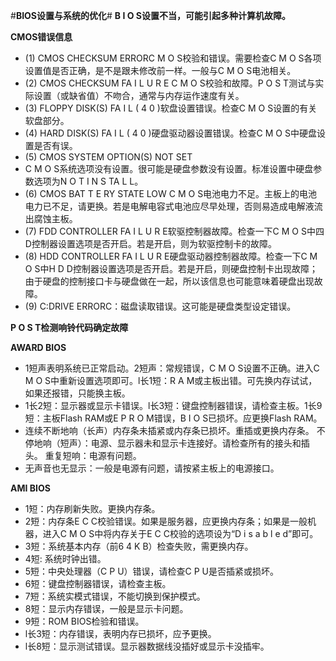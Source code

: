 #**BIOS设置与系统的优化**#
**B I O S设置不当，可能引起多种计算机故障。**

 **CMOS错误信息**
  * (1) CMOS CHECKSUM ERRORC M O S校验和错误。需要检查C M O S各项设置值是否正确，是不是跟未修改前一样。一般与C M O S电池相关。
  * (2) CMOS CHECKSUM FA I L U R E C M O S校验和故障。P O S T测试与实际设置（或缺省值）不吻合，通常与内存运作速度有关。
  * (3) FLOPPY DISK(S) FA I L ( 4 0 )软盘设置错误。检查C M O S设置的有关软盘部分。
  * (4) HARD DISK(S) FA I L ( 4 0 )硬盘驱动器设置错误。检查C M O S中硬盘设置是否有误。
  * (5) CMOS SYSTEM OPTION(S) NOT SET
  * C M O S系统选项没有设置。很可能是硬盘参数没有设置。标准设置中硬盘参数选项为N O T
I N S TA L L。
  * (6) CMOS BAT T E RY STATE LOW C M O S电池电力不足。主板上的电池电力已不足，请更换。若是电解电容式电池应尽早处理，否则易造成电解液流出腐蚀主板。
  * (7) FDD CONTROLLER FA I L U R E软驱控制器故障。检查一下C M O S中四D控制器设置选项是否开启。若是开启，则为软驱控制卡的故障。
  * (8) HDD CONTROLLER FA I L U R E硬盘驱动器控制器故障。检查一下C M O S中H D D控制器设置选项是否开启。若是开启，则硬盘控制卡出现故障；由于硬盘的控制接口卡与硬盘做在一起，所以该信息也可能意味着硬盘出现故障。
  * (9) C:DRIVE ERRORC：磁盘读取错误。这可能是硬盘类型设定错误。
  
  
**P O S T检测响铃代码确定故障**
 
 **AWARD BIOS**
 * 1短声表明系统已正常启动。2短声：常规错误，C M O S设置不正确。进入C M O S中重新设置选项即可。l长1短：R A M或主板出错。可先换内存试试，如果还报错，只能换主板。
 * 1长2短：显示器或显示卡错误。l长3短：键盘控制器错误，请检查主板。1长9短：主板Flash RAM或E P R O M错误，B I O S已损坏。应更换Flash RAM。
 * 连续不断地响（长声）内存条未插紧或内存条已损坏。重插或更换内存条。
不停地响（短声）：电源、显示器未和显示卡连接好。请检查所有的接头和插头。
重复短响：电源有问题。
 * 无声音也无显示：一般是电源有问题，请按紧主板上的电源接口。
 
**AMI BIOS**
* 1短：内存刷新失败。更换内存条。
* 2短：内存条E C C校验错误。如果是服务器，应更换内存条；如果是一般机器，进入C M O S中将内存关于E C C校验的选项设为“D i s a b l e d”即可。
* 3短：系统基本内存（前6 4 K B）检查失败，需更换内存。
* 4短: 系统时钟出错。
* 5短：中央处理器（C P U）错误，请检查C P U是否插紧或损坏。
* 6短：键盘控制器错误，请检查主板。
* 7短：系统实模式错误，不能切换到保护模式。
* 8短：显示内存错误，一般是显示卡问题。
* 9短：ROM BIOS检验和错误。
* l长3短：内存错误，表明内存已损坏，应予更换。
* l长8短：显示测试错误。显示器数据线没插好或显示卡没插牢。
